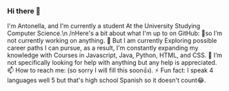 ### Hi there 👋
I'm Antonella, and I'm  currently a student At the University Studying Computer Science.\n 
/nHere's a bit about what I'm up to on GitHub:
🔭so I’m not currently working on anything.
🌱 But I am currently Exploring possible career paths I can pursue, as a result, I'm constantly expanding my knowledge with Courses in Javascript, Java, Python, HTML, and CSS.
🤔 I’m not specifically looking for help with anything but any help is appreciated.
📫 How to reach me: (so sorry I will fill this soon👍).
⚡ Fun fact: I speak 4 languages well 5 but that's high school Spanish so it doesn't count😂.


